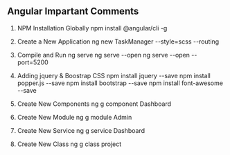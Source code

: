 
Angular Impartant Comments
----------------------------
1) NPM Installation Globally
    npm install @angular/cli -g

2) Create a New Application
    ng new TaskManager --style=scss --routing

3) Compile and Run
    ng serve
    ng serve --open
    ng serve --open --port=5200

4) Adding jquery & Boostrap CSS
    npm install jquery --save
    npm install popper.js --save
    npm install bootstrap --save
    npm install font-awesome --save

5) Create New Components
    ng g component Dashboard

6) Create New Module
    ng g module Admin

7) Create New Service
    ng g service Dashboard

8) Create New Class
    ng g class project